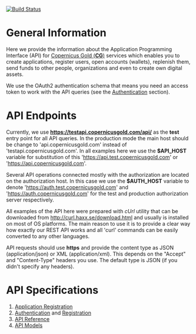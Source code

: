 [![Build Status](https://travis-ci.org/copernicusgold/api.svg?branch=master)](https://travis-ci.org/copernicusgold/api)

# General Information

Here we provide the information about the Application Programming Interface (API)
for [Copernicus Gold (**CG**)](https://www.copernicusgold.com) services which enables you to create applications, register users,
open accounts (wallets), replenish them, send funds to other people, organizations and even to create own
digital assets.


We use the OAuth2 authentication schema that means you need an access token to work
with the API queries (see the [Authentication](./docs/authentication.md) section).

# API Endpoints

Currently, we use **https://testapi.copernicusgold.com/api/** as the **test** entry point for all API queries. In the
production mode the main host should be change to 'api.copernicusgold.com' instead of 'testapi.copernicusgold.com'.
In all examples here we use the **$API_HOST** variable for substitution of this 'https://api.test.copernicusgold.com' or
'https://api.copernicusgold.com'.

Several API operations connected mostly with the authorization are located on the authorization host.
In this case we use the **$AUTH_HOST** variable to denote 'https://auth.test.copernicusgold.com' and
'https://auth.copernicusgold.com' for the test and production authorization server respectively.

All examples of the API here were prepared with *cUrl* utility that can be downloaded from http://curl.haxx.se/download.html
and usually is installed on most of OS platforms. The main reason to use it is to provide a clear way how exactly our
REST API works and all 'curl' commands can be easily converted to any other languages. 

API requests should use **https** and provide the content type as JSON (application/json) or XML (application/xml). 
This depends on the "Accept" and "Content-Type" headers you use. The default type is JSON (if you didn't specify any
headers).

# API Specifications

1. [Application Registration](./docs/applications/registration.md)
2. [Authentication](./docs/authentication.md) and [Registration](./docs/registration.md)
3. [API Reference](./docs/specification.md)
4. [API Models](./docs/models/models.md)
